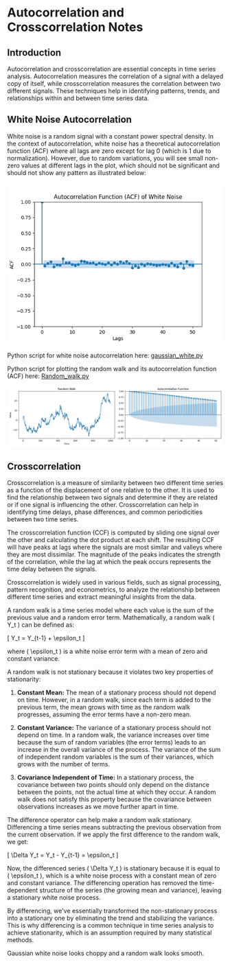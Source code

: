 
# Autocorrelation and Crosscorrelation Notes


## Introduction

Autocorrelation and crosscorrelation are essential concepts in time series analysis. Autocorrelation measures the correlation of a signal with a delayed copy of itself, while crosscorrelation measures the correlation between two different signals. These techniques help in identifying patterns, trends, and relationships within and between time series data.

## White Noise Autocorrelation

White noise is a random signal with a constant power spectral density. In the context of autocorrelation, white noise has a theoretical autocorrelation function (ACF) where all lags are zero except for lag 0 (which is 1 due to normalization). However, due to random variations, you will see small non-zero values at different lags in the plot, which should not be significant and should not show any pattern as illustrated below:

![White Noise Autocorrelation](./images/white_ACF.png)

Python script for white noise autocorrelation here: [gaussian_white.py](./gaussian_white.py)



Python script for plotting the random walk and its autocorrelation function (ACF) here: [Random_walk.py](./Random_walk.py)

![Random Walk and ACF](./images/Randomwalk_ACF.png)





## Crosscorrelation

Crosscorrelation is a measure of similarity between two different time series as a function of the displacement of one relative to the other. It is used to find the relationship between two signals and determine if they are related or if one signal is influencing the other. Crosscorrelation can help in identifying time delays, phase differences, and common periodicities between two time series.

The crosscorrelation function (CCF) is computed by sliding one signal over the other and calculating the dot product at each shift. The resulting CCF will have peaks at lags where the signals are most similar and valleys where they are most dissimilar. The magnitude of the peaks indicates the strength of the correlation, while the lag at which the peak occurs represents the time delay between the signals.

Crosscorrelation is widely used in various fields, such as signal processing, pattern recognition, and econometrics, to analyze the relationship between different time series and extract meaningful insights from the data.

A random walk is a time series model where each value is the sum of the previous value and a random error term. Mathematically, a random walk \( Y_t \) can be defined as:

\[ Y_t = Y_{t-1} + \epsilon_t \]

where \( \epsilon_t \) is a white noise error term with a mean of zero and constant variance.

A random walk is not stationary because it violates two key properties of stationarity:

1. **Constant Mean:** The mean of a stationary process should not depend on time. However, in a random walk, since each term is added to the previous term, the mean grows with time as the random walk progresses, assuming the error terms have a non-zero mean.

2. **Constant Variance:** The variance of a stationary process should not depend on time. In a random walk, the variance increases over time because the sum of random variables (the error terms) leads to an increase in the overall variance of the process. The variance of the sum of independent random variables is the sum of their variances, which grows with the number of terms.

3. **Covariance Independent of Time:** In a stationary process, the covariance between two points should only depend on the distance between the points, not the actual time at which they occur. A random walk does not satisfy this property because the covariance between observations increases as we move further apart in time.

The difference operator can help make a random walk stationary. Differencing a time series means subtracting the previous observation from the current observation. If we apply the first difference to the random walk, we get:

\[ \Delta Y_t = Y_t - Y_{t-1} = \epsilon_t \]

Now, the differenced series \( \Delta Y_t \) is stationary because it is equal to \( \epsilon_t \), which is a white noise process with a constant mean of zero and constant variance. The differencing operation has removed the time-dependent structure of the series (the growing mean and variance), leaving a stationary white noise process.

By differencing, we've essentially transformed the non-stationary process into a stationary one by eliminating the trend and stabilizing the variance. This is why differencing is a common technique in time series analysis to achieve stationarity, which is an assumption required by many statistical methods.

Gaussian white noise looks choppy and a random walk looks smooth. 
